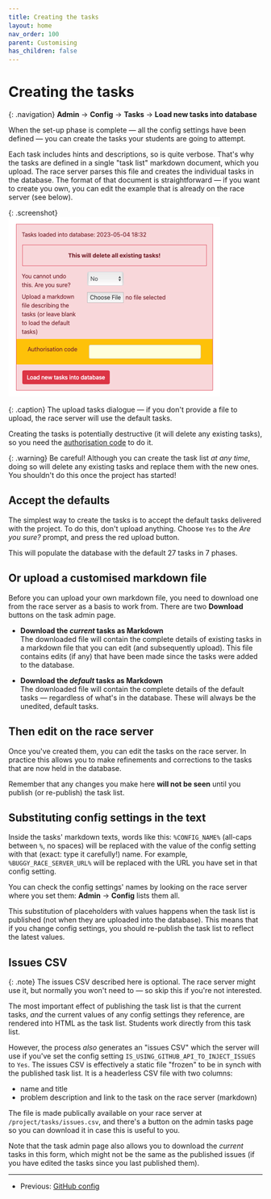 ```yaml
---
title: Creating the tasks
layout: home
nav_order: 100
parent: Customising
has_children: false
---
```



# Creating the tasks

{: .navigation}
**Admin** → **Config** → **Tasks** → **Load new tasks into database**

When the set-up phase is complete — all the config settings have been defined
— you can create the tasks your students are going to attempt.

Each task includes hints and descriptions, so is quite verbose. That's why the
tasks are defined in a single "task list" markdown document, which you upload.
The race server parses this file and creates the individual tasks in the
database. The format of that document is straightforward — if you want to
create you own, you can edit the example that is already on the race server
(see below).

{: .screenshot}
![Screenshot of upload tasks dialogue](/docs/img/screenshots/upload-tasks.png)

{: .caption}
The upload tasks dialogue — if you don't provide a file to upload, the race
server will use the default tasks.

Creating the tasks is potentially destructive (it will delete any existing
tasks), so you need the [authorisation code](auth) to do it.

{: .warning}
Be careful! Although you can create the task list _at any time_, doing so will
delete any existing tasks and replace them with the new ones. You shouldn't do
this once the project has started!

## Accept the defaults

The simplest way to create the tasks is to accept the default tasks delivered
with the project. To do this, don't upload anything. Choose `Yes` to the
_Are you sure?_ prompt, and press the red upload button.

This will populate the database with the default 27 tasks in 7 phases.


## Or upload a customised markdown file

Before you can upload your own markdown file, you need to download one from
the race server as a basis to work from. There are two **Download** buttons on
the task admin page.

* **Download the _current_ tasks as Markdown**  
  The downloaded file will contain the complete details of existing tasks in a
  markdown file that you can edit (and subsequently upload). This file contains
  edits (if any) that have been made since the tasks were added to the database.

* **Download the _default_ tasks as Markdown**  
  The downloaded file will contain the complete details of the default tasks
  — regardless of what's in the database. These will always be the unedited,
  default tasks.

## Then edit on the race server

Once you've created them, you can edit the tasks on the race server. In practice
this allows you to make refinements and corrections to the tasks that are now
held in the database.

Remember that any changes you make here **will not be seen** until you publish
(or re-publish) the task list.

## Substituting config settings in the text

Inside the tasks' markdown texts, words like this: `%CONFIG_NAME%` (all-caps
between `%`, no spaces) will be replaced with the value of the config setting
with that (exact: type it carefully!) name. For example,
`%BUGGY_RACE_SERVER_URL%` will be replaced with the URL you have set in that
config setting.

You can check the config settings' names by looking on the race server where
you set them: **Admin**&nbsp;→&nbsp;**Config** lists them all.

This substitution of placeholders with values happens when the task list is
published (not when they are uploaded into the database). This means that if
you change config settings, you should re-publish the task list to reflect the
latest values.


## Issues CSV

{: .note}
The issues CSV described here is optional. The race server might use it, but
normally you won't need to — so skip this if you're not interested.

The most important effect of publishing the task list is that the current tasks,
_and_ the current values of any config settings they reference, are rendered
into HTML as the task list. Students work directly from this task list.

However, the process _also_ generates an "issues CSV" which the server will use
if you've set the config setting `IS_USING_GITHUB_API_TO_INJECT_ISSUES` to
`Yes`. The issues CSV is effectively a static file "frozen" to be in synch with
the published task list. It is a headerless CSV file with two columns:

* name and title
* problem description and link to the task on the race server (markdown)

The file is made publically available on your race server at
`/project/tasks/issues.csv`, and there's a button on the admin tasks page so
you can download it in case this is useful to you.

Note that the task admin page also allows you to download the _current_ tasks
in this form, which might not be the same as the published issues (if you have
edited the tasks since you last published them).


---

 * Previous: [GitHub config](github)
